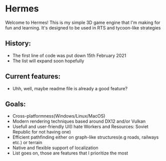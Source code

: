 # Hermes
Welcome to Hermes! This is my simple 3D game engine that I'm making for fun and learning. It's designed to be used in RTS and tycoon-like strategies

## History:
 - The first line of code was put down 15th February 2021
 - The list will expand soon hopefully

## Current features:
 - Uhh, well, maybe readme file is already a good feature?

## Goals:
 - Cross-platformness(Windows/Linux/MacOS)
 - Modern rendering techniques based around DX12 and/or Vulkan
 - Usefull and user-friendly UI(I hate Workers and Resources: Soviet Republic for not having one)
 - Efficient pathfinding either on graph-like structures(e.g roads, railways etc.) or terrain
 - Native and flexible support of localization
 - List goes on, those are features that I prioritize the most
